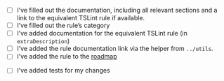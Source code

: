 <!-- Before opening a pull request, either check (`[ ]` → `[x]`) or remove each of these entries) -->

<!-- If adding a rule -->

-   [ ] I’ve filled out the documentation, including all relevant sections and a link to the equivalent TSLint rule if available.
-   [ ] I’ve filled out the rule’s category
-   [ ] I’ve added documentation for the equivalent TSLint rule (in `extraDescription`)
-   [ ] I’ve added the rule documentation link via the helper from `../utils`.
-   [ ] I’ve added the rule to the [roadmap](https://github.com/bradzacher/eslint-plugin-typescript/blob/master/ROADMAP.md)

<!-- All PRs that change code -->

-   [ ] I’ve added tests for my changes
